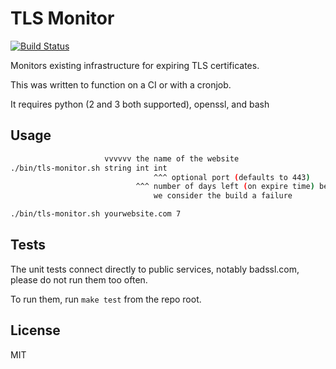 # TLS Monitor

[![Build Status](https://travis-ci.org/Zarthus/tls-monitor.svg?branch=master)](https://travis-ci.org/Zarthus/tls-monitor)

Monitors existing infrastructure for expiring TLS certificates.

This was written to function on a CI or with a cronjob.

It requires python (2 and 3 both supported), openssl, and bash

## Usage

```bash
                     vvvvvv the name of the website
./bin/tls-monitor.sh string int int
                                ^^^ optional port (defaults to 443)
                            ^^^ number of days left (on expire time) before 
                                we consider the build a failure

./bin/tls-monitor.sh yourwebsite.com 7
```

## Tests

The unit tests connect directly to public services, notably badssl.com, please
do not run them too often.

To run them, run `make test` from the repo root.

## License

MIT

